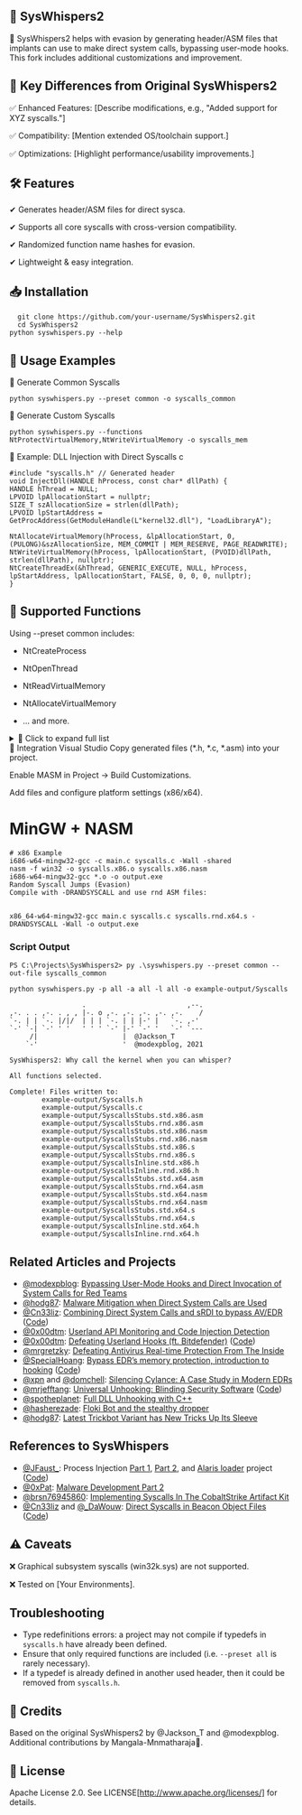 ## 🚀 SysWhispers2

🔧 SysWhispers2 helps with evasion by generating header/ASM files that implants can use to make direct system calls, bypassing user-mode hooks. This fork includes additional customizations and improvement.


## 🔑 Key Differences from Original SysWhispers2
  ✅ Enhanced Features: [Describe modifications, e.g., "Added support for XYZ syscalls."]
  
  ✅ Compatibility: [Mention extended OS/toolchain support.]
  
  ✅ Optimizations: [Highlight performance/usability improvements.]

## 🛠 Features

✔ Generates header/ASM files for direct sysca.

✔ Supports all core syscalls with cross-version compatibility.

✔ Randomized function name hashes for evasion.

✔ Lightweight & easy integration.

## 📥 Installation
      git clone https://github.com/your-username/SysWhispers2.git
      cd SysWhispers2
    python syswhispers.py --help
    
## 🚦 Usage Examples
  🔹 Generate Common Syscalls
  
    python syswhispers.py --preset common -o syscalls_common
    
  🔹 Generate Custom Syscalls

    python syswhispers.py --functions NtProtectVirtualMemory,NtWriteVirtualMemory -o syscalls_mem
    
  🔹 Example: DLL Injection with Direct Syscalls
  c
    
    #include "syscalls.h" // Generated header
    void InjectDll(HANDLE hProcess, const char* dllPath) {
    HANDLE hThread = NULL;
    LPVOID lpAllocationStart = nullptr;
    SIZE_T szAllocationSize = strlen(dllPath);
    LPVOID lpStartAddress = GetProcAddress(GetModuleHandle(L"kernel32.dll"), "LoadLibraryA");

    NtAllocateVirtualMemory(hProcess, &lpAllocationStart, 0, (PULONG)&szAllocationSize, MEM_COMMIT | MEM_RESERVE, PAGE_READWRITE);
    NtWriteVirtualMemory(hProcess, lpAllocationStart, (PVOID)dllPath, strlen(dllPath), nullptr);
    NtCreateThreadEx(&hThread, GENERIC_EXECUTE, NULL, hProcess, lpStartAddress, lpAllocationStart, FALSE, 0, 0, 0, nullptr);
    }
    
## 📜 Supported Functions
  Using --preset common includes:

  - NtCreateProcess

  - NtOpenThread

  - NtReadVirtualMemory

  - NtAllocateVirtualMemory

  - ... and more.

<details> <summary>📂 Click to expand full list</summary>
[Include the same list as in the original README or update it if needed.]

</details>
🔌 Integration
Visual Studio
Copy generated files (*.h, *.c, *.asm) into your project.

Enable MASM in Project → Build Customizations.

Add files and configure platform settings (x86/x64).

# MinGW + NASM

    # x86 Example
    i686-w64-mingw32-gcc -c main.c syscalls.c -Wall -shared
    nasm -f win32 -o syscalls.x86.o syscalls.x86.nasm
    i686-w64-mingw32-gcc *.o -o output.exe
    Random Syscall Jumps (Evasion)
    Compile with -DRANDSYSCALL and use rnd ASM files:


    x86_64-w64-mingw32-gcc main.c syscalls.c syscalls.rnd.x64.s -DRANDSYSCALL -Wall -o output.exe
    

### Script Output

```
PS C:\Projects\SysWhispers2> py .\syswhispers.py --preset common --out-file syscalls_common

python syswhispers.py -p all -a all -l all -o example-output/Syscalls

                  .                         ,--.
,-. . . ,-. . , , |-. o ,-. ,-. ,-. ,-. ,-.    /
`-. | | `-. |/|/  | | | `-. | | |-' |   `-. ,-'
`-' `-| `-' ' '   ' ' ' `-' |-' `-' '   `-' `---
     /|                     |  @Jackson_T
    `-'                     '  @modexpblog, 2021

SysWhispers2: Why call the kernel when you can whisper?

All functions selected.

Complete! Files written to:
        example-output/Syscalls.h
        example-output/Syscalls.c
        example-output/SyscallsStubs.std.x86.asm
        example-output/SyscallsStubs.rnd.x86.asm
        example-output/SyscallsStubs.std.x86.nasm
        example-output/SyscallsStubs.rnd.x86.nasm
        example-output/SyscallsStubs.std.x86.s
        example-output/SyscallsStubs.rnd.x86.s
        example-output/SyscallsInline.std.x86.h
        example-output/SyscallsInline.rnd.x86.h
        example-output/SyscallsStubs.std.x64.asm
        example-output/SyscallsStubs.rnd.x64.asm
        example-output/SyscallsStubs.std.x64.nasm
        example-output/SyscallsStubs.rnd.x64.nasm
        example-output/SyscallsStubs.std.x64.s
        example-output/SyscallsStubs.rnd.x64.s
        example-output/SyscallsInline.std.x64.h
        example-output/SyscallsInline.rnd.x64.h
```


## Related Articles and Projects

- [@modexpblog](https://twitter.com/modexpblog): [Bypassing User-Mode Hooks and Direct Invocation of System Calls for Red Teams](https://www.mdsec.co.uk/2020/12/bypassing-user-mode-hooks-and-direct-invocation-of-system-calls-for-red-teams/)
- [@hodg87](https://twitter.com/hodg87): [Malware Mitigation when Direct System Calls are Used](https://www.cyberbit.com/blog/endpoint-security/malware-mitigation-when-direct-system-calls-are-used/)
- [@Cn33liz](https://twitter.com/Cneelis): [Combining Direct System Calls and sRDI to bypass AV/EDR](https://outflank.nl/blog/2019/06/19/red-team-tactics-combining-direct-system-calls-and-srdi-to-bypass-av-edr/) ([Code](https://github.com/outflanknl/Dumpert))
- [@0x00dtm](https://twitter.com/0x00dtm): [Userland API Monitoring and Code Injection Detection](https://0x00sec.org/t/userland-api-monitoring-and-code-injection-detection/5565)
- [@0x00dtm](https://twitter.com/0x00dtm): [Defeating Userland Hooks (ft. Bitdefender)](https://0x00sec.org/t/defeating-userland-hooks-ft-bitdefender/12496) ([Code](https://github.com/NtRaiseHardError/Antimalware-Research/tree/master/Generic/Userland%20Hooking/AntiHook))
- [@mrgretzky](https://twitter.com/mrgretzky): [Defeating Antivirus Real-time Protection From The Inside](https://breakdev.org/defeating-antivirus-real-time-protection-from-the-inside/)
- [@SpecialHoang](https://twitter.com/SpecialHoang): [Bypass EDR’s memory protection, introduction to hooking](https://medium.com/@fsx30/bypass-edrs-memory-protection-introduction-to-hooking-2efb21acffd6) ([Code](https://github.com/hoangprod/AndrewSpecial/tree/master))
- [@xpn](https://twitter.com/_xpn_) and [@domchell](https://twitter.com/domchell): [Silencing Cylance: A Case Study in Modern EDRs](https://www.mdsec.co.uk/2019/03/silencing-cylance-a-case-study-in-modern-edrs/)
- [@mrjefftang](https://twitter.com/mrjefftang): [Universal Unhooking: Blinding Security Software](https://threatvector.cylance.com/en_us/home/universal-unhooking-blinding-security-software.html) ([Code](https://github.com/CylanceVulnResearch/ReflectiveDLLRefresher))
- [@spotheplanet](https://twitter.com/spotheplanet): [Full DLL Unhooking with C++](https://ired.team/offensive-security/defense-evasion/how-to-unhook-a-dll-using-c++)
- [@hasherezade](https://twitter.com/hasherezade): [Floki Bot and the stealthy dropper](https://blog.malwarebytes.com/threat-analysis/2016/11/floki-bot-and-the-stealthy-dropper/)
- [@hodg87](https://twitter.com/hodg87): [Latest Trickbot Variant has New Tricks Up Its Sleeve](https://www.cyberbit.com/blog/endpoint-security/latest-trickbot-variant-has-new-tricks-up-its-sleeve/)


## References to SysWhispers

- [@JFaust_](https://twitter.com/JFaust_): Process Injection [Part 1](https://sevrosecurity.com/2020/04/08/process-injection-part-1-createremotethread/), [Part 2](https://sevrosecurity.com/2020/04/13/process-injection-part-2-queueuserapc/), and [Alaris loader](https://sevrosecurity.com/2020/10/14/alaris-a-protective-loader/) project ([Code](https://github.com/cribdragg3r/Alaris))
- [@0xPat](https://www.twitter.com/0xPat): [Malware Development Part 2](https://0xpat.github.io/Malware_development_part_2/)
- [@brsn76945860](https://twitter.com/brsn76945860): [Implementing Syscalls In The CobaltStrike Artifact Kit](https://br-sn.github.io/Implementing-Syscalls-In-The-CobaltStrike-Artifact-Kit/)
- [@Cn33liz](https://twitter.com/Cneelis) and [@_DaWouw](https://twitter.com/_DaWouw): [Direct Syscalls in Beacon Object Files](https://outflank.nl/blog/2020/12/26/direct-syscalls-in-beacon-object-files/) ([Code](https://github.com/outflanknl/InlineWhispers))
    
## ⚠️ Caveats
  ❌ Graphical subsystem syscalls (win32k.sys) are not supported.
  
  ❌ Tested on [Your Environments].

## Troubleshooting

  - Type redefinitions errors: a project may not compile if typedefs in `syscalls.h` have already been defined.
  - Ensure that only required functions are included (i.e. `--preset all` is rarely necessary).
  - If a typedef is already defined in another used header, then it could be removed from `syscalls.h`.
    
## 🙏 Credits
   Based on the original SysWhispers2 by @Jackson_T and @modexpblog.
   Additional contributions by Mangala-Mnmatharaja🎯.

## 📜 License
Apache License 2.0. See LICENSE[http://www.apache.org/licenses/] for details.
